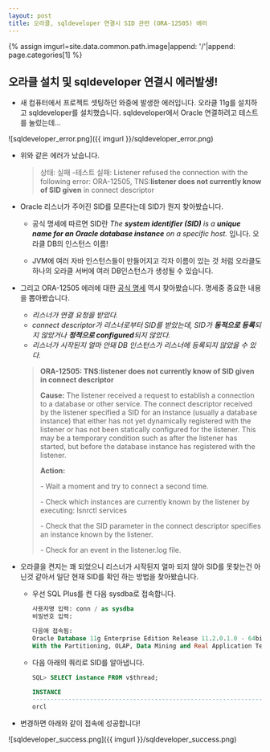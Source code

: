 ```yaml
---
layout: post
title: 오라클, sqldeveloper 연결시 SID 관련 (ORA-12505) 에러
---
```




{% assign imgurl=site.data.common.path.image|append: '/'|append: page.categories[1] %}



## 오라클 설치 및 sqldeveloper 연결시 에러발생!

- 새 컴퓨터에서 프로젝트 셋팅하던 와중에 발생한 에러입니다. 오라클 11g를 설치하고 sqldeveloper를 설치했습니다. sqldeveloper에서 Oracle 연결하려고 테스트를 눌렀는데...

![sqldeveloper_error.png]({{ imgurl }}/sqldeveloper_error.png)

- 위와 같은 에러가 났습니다.

  > 상태: 실패 -테스트 실패: Listener refused the connection with the following error:
  > ORA-12505, TNS:**listener does not currently know of SID given** in connect descriptor

- Oracle 리스너가 주어진 SID를 모른다는데 SID가 뭔지 찾아봤습니다.

  - 공식 명세에 따르면 SID란 *The **system identifier (SID)** is a **unique name for an Oracle database instance** on a specific host.* 입니다. 오라클 DB의 인스턴스 이름!

  - JVM에 여러 자바 인스턴스들이 만들어지고 각자 이름이 있는 것 처럼 오라클도 하나의 오라클 서버에 여러 DB인스턴스가 생성될 수 있습니다. 

- 그리고 ORA-12505 에러에 대한 [공식 명세](https://docs.oracle.com/cd/E11882_01/server.112/e17766/net12500.htm) 역시 찾아봤습니다. 명세중 중요한 내용을 뽑아봤습니다.

  - *리스너가 연결 요청을 받았다.*
  - *connect descriptor가 리스너로부터 SID를 받았는데, SID가 **동적으로 등록**되지 않았거나 **정적으로 configured**되지 않았다.*
  - *리스너가 시작된지 얼마 안돼 DB 인스턴스가 리스너에 등록되지 않았을 수 있다.*

  > **ORA-12505: TNS:listener does not currently know of SID given in connect descriptor**
  >
  > **Cause:** The listener received a request to establish a connection to a database or other service. The connect descriptor received by the listener specified a SID for an instance (usually a database instance) that either has not yet dynamically registered with the listener or has not been statically configured for the listener. This may be a temporary condition such as after the listener has started, but before the database instance has registered with the listener.
  >
  > **Action:**
  >
  > \- Wait a moment and try to connect a second time.
  >
  > \- Check which instances are currently known by the listener by executing: lsnrctl services <listener name>
  >
  > \- Check that the SID parameter in the connect descriptor specifies an instance known by the listener.
  >
  > \- Check for an event in the listener.log file.

- 오라클을 켠지는 꽤 되었으니 리스너가 시작된지 얼마 되지 않아 SID를 못찾는건 아닌것 같아서 일단 현재 SID를 확인 하는 방법을 찾아봤습니다.

  - 우선 SQL Plus를 켠 다음 sysdba로 접속합니다.

    ```sql
    사용자명 입력: conn / as sysdba
    비밀번호 입력:
    
    다음에 접속됨:
    Oracle Database 11g Enterprise Edition Release 11.2.0.1.0 - 64bit Production
    With the Partitioning, OLAP, Data Mining and Real Application Testing options
    ```

  - 다음 아래의 쿼리로 SID를 알아냅니다.

    ```sql
    SQL> SELECT instance FROM v$thread;
    
    INSTANCE
    --------------------------------------------------------------------------------
    orcl
    ```

- 변경하면 아래와 같이 접속에 성공합니다!

![sqldeveloper_success.png]({{ imgurl }}/sqldeveloper_success.png)